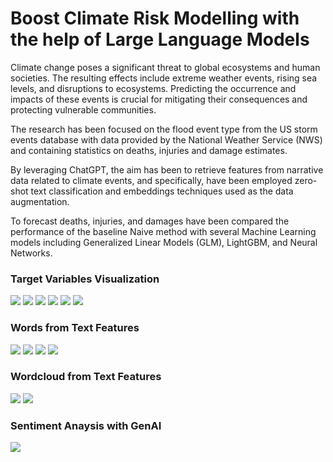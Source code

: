 # Boost Climate Risk Modelling with the help of Large Language Models

Climate change poses a significant threat to global ecosystems and human societies. The resulting effects include extreme weather events, rising sea levels, and disruptions to ecosystems. Predicting the occurrence and impacts of these events is crucial 
for mitigating their consequences and protecting vulnerable communities.

The research has been focused on the flood event type from the US storm events database with data provided by the National Weather Service (NWS) and containing statistics on deaths, injuries and damage estimates. 

By leveraging ChatGPT, the aim has been to retrieve features from narrative data related to climate events, and specifically, have been employed zero-shot text classification and embeddings techniques used as the data augmentation. 

To forecast deaths, injuries, and damages have been compared the performance of the baseline Naive method with several Machine Learning models including Generalized Linear Models (GLM), LightGBM, and Neural Networks. 






### Target Variables Visualization
![](images/injuries_direct.png) ![](images/whole_injuries.png)
![](images/deaths_direct.png) ![](images/whole_deaths.png)
![](images/damage_property.png) ![](images/whole_damage.png)


### Words from Text Features
![](images/unigram_episode.png) ![](images/bigram_episode.png)
![](images/unigram_event.png) ![](images/bigram_event.png)


### Wordcloud from Text Features
![](images/wordcloud_episode.png) 
![](images/wordcloud_event.png) 

### Sentiment Anaysis with GenAI
![](images/sentiment_analysis.png) 

